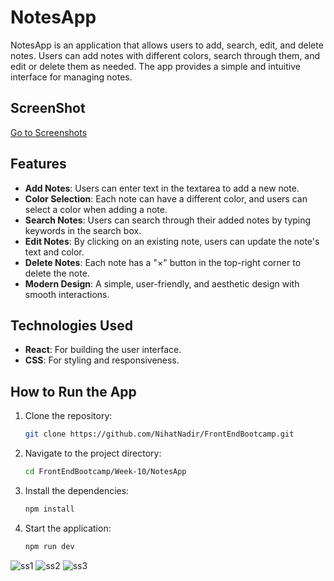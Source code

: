 # NotesApp

NotesApp is an application that allows users to add, search, edit, and delete notes. Users can add notes with different colors, search through them, and edit or delete them as needed. The app provides a simple and intuitive interface for managing notes.

## ScreenShot
[Go to Screenshots](#screenshots)




## Features

- **Add Notes**: Users can enter text in the textarea to add a new note.
- **Color Selection**: Each note can have a different color, and users can select a color when adding a note.
- **Search Notes**: Users can search through their added notes by typing keywords in the search box.
- **Edit Notes**: By clicking on an existing note, users can update the note's text and color.
- **Delete Notes**: Each note has a "×" button in the top-right corner to delete the note.
- **Modern Design**: A simple, user-friendly, and aesthetic design with smooth interactions.

## Technologies Used

- **React**: For building the user interface.
- **CSS**: For styling and responsiveness.

## How to Run the App

1. Clone the repository:
    ```bash
    git clone https://github.com/NihatNadir/FrontEndBootcamp.git
    ```
2. Navigate to the project directory:
    ```bash
    cd FrontEndBootcamp/Week-10/NotesApp
    ```
3. Install the dependencies:
    ```bash
    npm install
    ```
4. Start the application:
    ```bash
    npm run dev
    ```


<div id="screenshots">
  <img src="https://github.com/user-attachments/assets/ee793414-8b83-43a2-83ee-5fe5a402fb1f" alt="ss1">
  <img src="https://github.com/user-attachments/assets/1274d1c9-71d7-4435-8d25-1044595c6eb4" alt="ss2">
  <img src="https://github.com/user-attachments/assets/fcd0efa4-a33c-4a8c-8a35-c35422ef4a6a" alt="ss3">
</div>